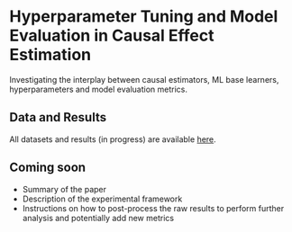 # Hyperparameter Tuning and Model Evaluation in Causal Effect Estimation

Investigating the interplay between causal estimators, ML base learners, hyperparameters and model evaluation metrics.

## Data and Results
All datasets and results (in progress) are available [here](https://essexuniversity.box.com/s/xi6ptui0162dlcaokg8vv0274napxcsi).

## Coming soon
- Summary of the paper
- Description of the experimental framework
- Instructions on how to post-process the raw results to perform further analysis and potentially add new metrics
